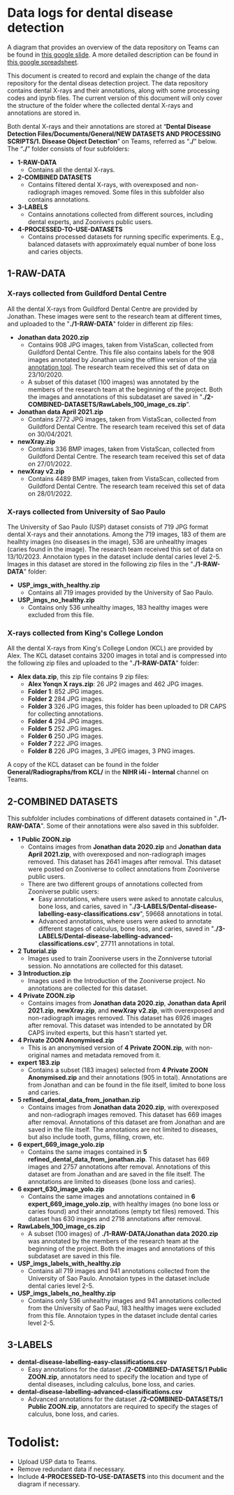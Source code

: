 # Data logs for dental disease detection

A diagram that provides an overview of the data repository on Teams can be found in [this google slide](https://docs.google.com/presentation/d/1CsW2adn97tSmq5DyrZnu1ePAUd11GN72_CcipZ8SqeM/edit#slide=id.p). A more detailed description can be found in [this google spreadsheet](https://docs.google.com/spreadsheets/d/13ffydSqYmcbXFMbpCg4VaaYvdrQI9EgjUI8YaQEzLxE/edit#gid=0).

This document is created to record and explain the change of the data repository for the dental diseas detection project. The data repository contains dental X-rays and their annotations, along with some processing codes and ipynb files. The current version of this document will only cover the structure of the folder where the collected dental X-rays and annotations are stored in.  

Both dental X-rays and their annotations are stored at “**Dental Disease Detection Files/Documents/General/NEW DATASETS AND PROCESSING SCRIPTS/1. Disease Object Detection**” on Teams, referred as “**./**” below. The “**./**” folder consists of four subfolders:
- **1-RAW-DATA**
  - Contains all the dental X-rays.
- **2-COMBINED DATASETS**
  - Contains filtered dental X-rays, with overexposed and non-radiograph images removed. Some files in this subfolder also contains annotations.
- **3-LABELS**
  - Contains annotations collected from different sources, including dental experts, and Zoonivers public users.
- **4-PROCESSED-TO-USE-DATASETS**
  - Contains processed datasets for running specific experiments. E.g., balanced datasets with approximately equal number of bone loss and caries objects.

## 1-RAW-DATA

### X-rays collected from Guildford Dental Centre
All the dental X-rays from Guildford Dental Centre are provided by Jonathan. These images were sent to the research team at different times, and uploaded to the "**./1-RAW-DATA**" folder in different zip files:
- **Jonathan data 2020.zip**
  - Contains 908 JPG images, taken from VistaScan, collected from Guildford Dental Centre. This file also contains labels for the 908 images annotated by Jonathan using the offline version of the [via annotation tool](https://www.robots.ox.ac.uk/~vgg/software/via/). The research team received this set of data on 23/10/2020.
  - A subset of this dataset (100 images) was annotated by the members of the research team at the beginning of the project. Both the images and annotations of this subdataset are saved in "**./2-COMBINED-DATASETS/RawLabels_100_image_cs.zip**".
- **Jonathan data April 2021.zip**
  - Contains 2772 JPG images, taken from VistaScan, collected from Guildford Dental Centre. The research team received this set of data on 30/04/2021.
- **newXray.zip**
  - Contains 336 BMP images, taken from VistaScan, collected from Guildford Dental Centre. The research team received this set of data on 27/01/2022.
- **newXray v2.zip**
  - Contains 4489 BMP images, taken from VistaScan, collected from Guildford Dental Centre. The research team received this set of data on 28/01/2022.

### X-rays collected from University of Sao Paulo
The University of Sao Paulo (USP) dataset consists of 719 JPG format dental X-rays and their annotations. Among the 719 images, 183 of them are healhty images (no diseases in the image), 536 are unhealthy images (caries found in the image). The research team received this set of data on 13/10/2023. Annotaion types in the dataset include dental caries level 2-5. Images in this dataset are stored in the following zip files in the "**./1-RAW-DATA**" folder:
- **USP_imgs_with_healthy.zip**
  - Contains all 719 images provided by the University of Sao Paulo.
- **USP_imgs_no_healthy.zip**
  - Contains only 536 unhealthy images, 183 healthy images were excluded from this file.

### X-rays collected from King's College London
All the dental X-rays from King's College London (KCL) are provided by Alex. The KCL dataset contains 3200 images in total and is compressed into the following zip files and uploaded to the "**./1-RAW-DATA**" folder:
- **Alex data.zip**, this zip file contains 9 zip files:
  - **Alex Yonqn X rays.zip**: 26 JP2 images and 462 JPG images.
  - **Folder 1**: 852 JPG images.
  - **Folder 2** 284 JPG images.
  - **Folder 3** 326 JPG images, this folder has been uploaded to DR CAPS for collecting annotations.
  - **Folder 4** 294 JPG images.
  - **Folder 5** 252 JPG images.
  - **Folder 6** 250 JPG images.
  - **Folder 7** 222 JPG images.
  - **Folder 8** 226 JPG images, 3 JPEG images, 3 PNG images.

A copy of the KCL dataset can be found in the folder **General/Radiographs/from KCL/** in the **NIHR i4i - Internal** channel on Teams.

## 2-COMBINED DATASETS
This subfolder includes combinations of different datasets contained in "**./1-RAW-DATA**". Some of their annotations were also saved in this subfolder.
- **1 Public ZOON.zip**
  - Contains images from **Jonathan data 2020.zip** and **Jonathan data April 2021.zip**, with overexposed and non-radiograph images removed. This dataset has 2641 images after removal. This dataset were posted on Zooniverse to collect annotations from Zooniverse public users.
  - There are two different groups of annotations collected from Zooniverse public users:
    - Easy annotations, where users were asked to annotate calculus, bone loss, and caries, saved in "**./3-LABELS/Dental-disease-labelling-easy-classifications.csv**", 59668 annotations in total.
    - Advanced annotations, where users were asked to annotate different stages of calculus, bone loss, and caries, saved in "**./3-LABELS/Dental-disease-labelling-advanced-classifications.csv**", 27711 annotations in total. 
- **2 Tutorial.zip**
  - Images used to train Zooniverse users in the Zonniverse tutorial session. No annotations are collected for this dataset.
- **3 Introduction.zip**
  - Images used in the Introduction of the Zooniverse project. No annotations are collected for this dataset.
- **4 Private ZOON.zip**
  - Contains images from **Jonathan data 2020.zip**, **Jonathan data April 2021.zip**, **newXray.zip**, and **newXray v2.zip**, with overexposed and non-radiograph images removed. This dataset has 6926 images after removal. This dataset was intended to be annotated by DR CAPS invited experts, but this hasn't started yet.
- **4 Private ZOON Anonymised.zip**
  - This is an anonymised version of **4 Private ZOON.zip**, with non-original names and metadata removed from it.
- **expert 183.zip** 
  - Contains a subset (183 images) selected from **4 Private ZOON Anonymised.zip** and their annotations (905 in total). Annotations are from Jonathan and can be found in the file itself, limited to bone loss and caries.
- **5 refined_dental_data_from_jonathan.zip**  
  - Contains images from **Jonathan data 2020.zip**, with overexposed and non-radiograph images removed. This dataset has 669 images after removal. Annotations of this dataset are from Jonathan and are saved in the file itself. The annotations are not limited to diseases, but also include tooth, gums, filling, crown, etc.
- **6 expert_669_image_yolo.zip**  
  - Contains the same images contained in **5 refined_dental_data_from_jonathan.zip**. This dataset has 669 images and 2757 annotations after removal. Annotations of this dataset are from Jonathan and are saved in the file itself. The annotations are limited to diseases (bone loss and caries).
- **6 expert_630_image_yolo.zip**  
  - Contains the same images and annotations contained in **6 expert_669_image_yolo.zip**, with healthy images (no bone loss or caries found) and their annotations (empty txt files) removed. This dataset has 630 images and 2718 annotations after removal.
- **RawLabels_100_image_cs.zip**
  - A subset (100 images) of **./1-RAW-DATA/Jonathan data 2020.zip** was annotated by the members of the research team at the beginning of the project. Both the images and annotations of this subdataset are saved in this file.
- **USP_imgs_labels_with_healthy.zip**
  - Contains all 719 images and 941 annotations collected from the University of Sao Paulo. Annotaion types in the dataset include dental caries level 2-5. 
- **USP_imgs_labels_no_healthy.zip**
  - Contains only 536 unhealthy images and 941 annotations collected from the University of Sao Paul, 183 healthy images were excluded from this file. Annotaion types in the dataset include dental caries level 2-5.


## 3-LABELS
- **dental-disease-labelling-easy-classifications.csv**
  - Easy annotations for the dataset **./2-COMBINED-DATASETS/1 Public ZOON.zip**, annotators need to specify the location and type of dental diseases, including calculus, bone loss, and caries.
- **dental-disease-labelling-advanced-classifications.csv**
  - Advanced annotations for the dataset **./2-COMBINED-DATASETS/1 Public ZOON.zip**, annotators are required to specify the stages of calculus, bone loss, and caries.

# Todolist:
- Upload USP data to Teams.
- Remove redundant data if necessary.
- Include **4-PROCESSED-TO-USE-DATASETS** into this document and the diagram if necessary.
